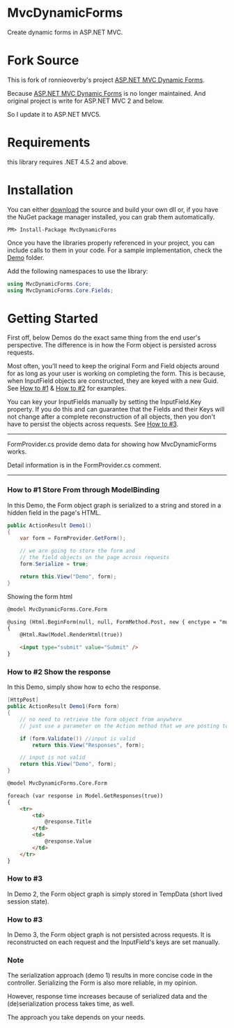 # MvcDynamicForms

Create dynamic forms in ASP.NET MVC.

# Fork Source

This is fork of ronnieoverby's project [ASP.NET MVC Dynamic Forms](https://mvcdynamicforms.codeplex.com/). 

Because [ASP.NET MVC Dynamic Forms](https://mvcdynamicforms.codeplex.com/) is no longer maintained. And original project is write for ASP.NET MVC 2 and below.

So I update it to ASP.NET MVC5.

# Requirements

this library requires .NET 4.5.2 and above.

# Installation

You can either <a href="https://github.com/lettucebo/MvcDynamicForms.git">download</a> the source and build your own dll or, if you have the NuGet package manager installed, you can grab them automatically.

```
PM> Install-Package MvcDynamicForms
```

Once you have the libraries properly referenced in your project, you can include calls to them in your code. 
For a sample implementation, check the [Demo](https://github.com/lettucebo/MvcDynamicForms/tree/master/MvcDynamicForms.Demo) folder.

Add the following namespaces to use the library:
``` csharp
using MvcDynamicForms.Core;
using MvcDynamicForms.Core.Fields;
```

# Getting Started

First off, below Demos do the exact same thing from the end user's perspective. The difference is in how the Form object is persisted across requests.

Most often, you'll need to keep the original Form and Field objects around for as long as your user is working on completing the form. This is because, when InputField objects are constructed, they are keyed with a new Guid. See [How to #1](#how-to-1) & [How to #2](#how-to-2) for examples.

You can key your InputFields manually by setting the InputField.Key property. If you do this and can guarantee that the Fields and their Keys will not change after a complete reconstruction of all objects, then you don't have to persist the objects across requests. See [How to #3](#how-to-3).

<hr>

FormProvider.cs provide demo data for showing how MvcDynamicForms works.

Detail information is in the FormProvider.cs comment.

<hr>

### How to #1 Store From through ModelBinding

In this Demo, the Form object graph is serialized to a string and stored in a hidden field in the page's HTML.

``` csharp
public ActionResult Demo1()
{
    var form = FormProvider.GetForm();

    // we are going to store the form and 
    // the field objects on the page across requests
    form.Serialize = true;

    return this.View("Demo", form);
}
```

Showing the form html
``` html
@model MvcDynamicForms.Core.Form

@using (Html.BeginForm(null, null, FormMethod.Post, new { enctype = "multipart/form-data" }))
{
    @Html.Raw(Model.RenderHtml(true))

    <input type="submit" value="Submit" />
}
```

### How to #2 Show the response

In this Demo, simply show how to echo the response.

``` csharp
[HttpPost]
public ActionResult Demo1(Form form)
{
    // no need to retrieve the form object from anywhere
    // just use a parameter on the Action method that we are posting to

    if (form.Validate()) //input is valid
        return this.View("Responses", form);

    // input is not valid
    return this.View("Demo", form);
}
```

``` html
@model MvcDynamicForms.Core.Form

foreach (var response in Model.GetResponses(true))
{
    <tr>
        <td>
            @response.Title
        </td>
        <td>
            @response.Value
        </td>
    </tr>
}
```

### How to #3

In Demo 2, the Form object graph is simply stored in TempData (short lived session state).

### How to #3

In Demo 3, the Form object graph is not persisted across requests. It is reconstructed on each request and the InputField's keys are set manually.

### Note
The serialization approach (demo 1) results in more concise code in the controller. Serializing the Form is also more reliable, in my opinion.

However, response time increases because of serialized data and the (de)serialization process takes time, as well. 

The approach you take depends on your needs.